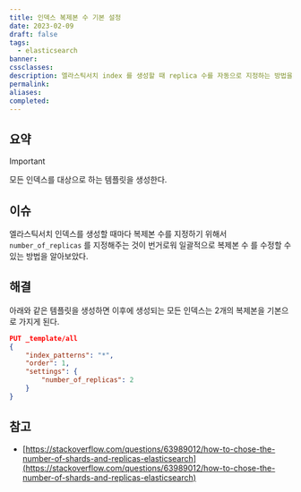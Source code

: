 ```yaml
---
title: 인덱스 복제본 수 기본 설정
date: 2023-02-09
draft: false
tags:
  - elasticsearch
banner: 
cssclasses: 
description: 엘라스틱서치 index 를 생성할 때 replica 수를 자동으로 지정하는 방법을 알아보았습니다.
permalink: 
aliases: 
completed:
---
```

## 요약

> [!important]  
> 모든 인덱스를 대상으로 하는 템플릿을 생성한다.  

  

## 이슈

엘라스틱서치 인덱스를 생성할 때마다 복제본 수를 지정하기 위해서 `number_of_replicas` 를 지정해주는 것이 번거로워 일괄적으로 복제본 수 를 수정할 수 있는 방법을 알아보았다.

  

## 해결

아래와 같은 템플릿을 생성하면 이후에 생성되는 모든 인덱스는 2개의 복제본을 기본으로 가지게 된다.

  

```JSON
PUT _template/all 
{
	"index_patterns": "*",
	"order": 1,
	"settings": {
		"number_of_replicas": 2
	}
}
```

  

## 참고

- [https://stackoverflow.com/questions/63989012/how-to-chose-the-number-of-shards-and-replicas-elasticsearch](https://stackoverflow.com/questions/63989012/how-to-chose-the-number-of-shards-and-replicas-elasticsearch)